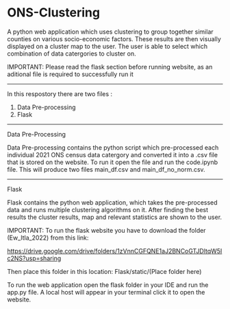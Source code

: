 # ONS-Clustering
A python web application which uses clustering to group together similar counties on various socio-economic factors. These results are then visually displayed on a cluster map to the user. The user is able to select which combination of data catergories to cluster on.

IMPORTANT: Please read the flask section before running website, as an aditional file is required to successfully run it

-------------------------------------------

In this respostory there are two files :

1. Data Pre-processing
2. Flask

------------------------------------------

Data Pre-Processing 

Data Pre-processing contains the python script which pre-processed each individual 2021 ONS census data catergory and converted it into a .csv file that is stored on the website. To run it open the file and run the code.ipynb file. This will produce two files main_df.csv and main_df_no_norm.csv.

-----------------------------------------

Flask

Flask contains the python web application, which takes the pre-processed data and runs multiple clustering algorithms on it. After finding the best results the cluster results, map and relevant statistics are shown to the user.

IMPORTANT: To run the flask website you have to download the folder (Ew_ltla_2022) from this link: 

https://drive.google.com/drive/folders/1zVnnCGFQNE1aJ2BNCoGTJDltqW5Ic2NS?usp=sharing

Then place this folder in this location: Flask/static/(Place folder here)

To run the web application open the flask folder in your IDE and run the app.py file. A local host will appear in your terminal click it to open the website.
